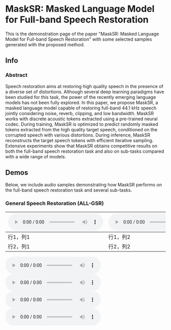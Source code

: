 
# MaskSR: Masked Language Model for Full-band Speech Restoration

This is the demonstration page of the paper "MaskSR: Masked Language Model for Full-band Speech Restoration" with some selected samples generated with the proposed method.


## Info

### Abstract

Speech restoration aims at restoring high quality speech in the presence of a diverse set of distortions. Although several deep learning paradigms have been studied for this task,
the power of the recently emerging language models has not been fully explored. In this paper, we propose MaskSR, a masked language model capable of restoring full-band 44.1 kHz speech
jointly considering noise, reverb, clipping, and low bandwidth. MaskSR works with discrete acoustic tokens extracted using a pre-trained neural codec. During training, MaskSR is
optimized to predict randomly masked tokens extracted from the high quality target speech, conditioned on the corrupted speech with various distortions. During inference, MaskSR
reconstructs the target speech tokens with efficient iterative sampling. Extensive experiments show that MaskSR obtains competitive results on both the full-band speech restoration task
and also on sub-tasks compared with a wide range of models.


## Demos

Below, we include audio samples demonstrating how MaskSR performs on the full-band speech restoration task and several sub-tasks.

### General Speech Restoration (ALL-GSR)

<table>
  <thead>
    <tr>
      <th>
        <html>
          <audio controls>
            <source src="dag_audio/air_conditioner_0.wav">
          </audio>
        </html>      
      </th>
      <th>
        <html>
          <audio controls>
            <source src="dag_audio/air_conditioner_1.wav">
          </audio>
        </html>              
      </th>
      <th>
        <html>
          <audio controls>
            <source src="dag_audio/air_conditioner_2.wav">
          </audio>
        </html>              
      </th>
      <th>
        <html>
          <audio controls>
            <source src="dag_audio/air_conditioner_0.wav">
          </audio>
        </html>              
      </th> 
      <th>
        <html>
          <audio controls>
            <source src="dag_audio/air_conditioner_0.wav">
          </audio>
        </html>          
      </th>      
    </tr>
  </thead>
  <tbody>
    <tr>
      <td>行1，列1</td>
      <td>行1，列2</td>
      <td>行1，列3</td>
      <td>行1，列2</td>
      <td>行1，列3</td>      
    </tr>
    <tr>
      <td>行2，列1</td>
      <td>行2，列2</td>
      <td>行2，列3</td>
      <td>行1，列2</td>
      <td>行1，列3</td>      
    </tr>
  </tbody>
</table>

<html>
  <audio controls>
    <source src="dag_audio/air_conditioner_0.wav">
    <source src="dag_audio/air_conditioner_1.wav">
  </audio>
</html>

<html>
  <audio controls>
    <source src="dag_audio/air_conditioner_1.wav">
  </audio>
</html>

<html>
  <audio controls>
    <source src="dag_audio/air_conditioner_1.wav">
  </audio>
</html>

<html>
  <audio controls>
    <source src="dag_audio/air_conditioner_1.wav">
  </audio>
</html>

